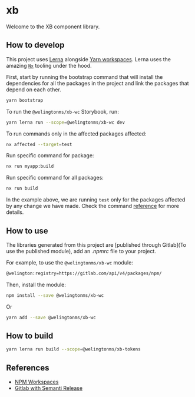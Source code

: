 # xb

Welcome to the XB component library.

## How to develop

This project uses [Lerna](https://lerna.js.org/) alongside [Yarn workspaces](https://classic.yarnpkg.com/lang/en/docs/workspaces/). Lerna uses the amazing [`Nx`](https://nx.dev/) tooling under the hood.

First, start by running the bootstrap command that will install the dependencies for all the packages in the project and link the packages that depend on each other.

```bash
yarn bootstrap
```

To run the `@welingtonms/xb-wc` Storybook, run:

```bash
yarn lerna run --scope=@welingtonms/xb-wc dev
```

To run commands only in the affected packages affected:

```bash
nx affected --target=test
```

Run specific command for package:

```bash
nx run myapp:build
```

Run specific command for all packages:

```bash
nx run build
```

In the example above, we are running `test` only for the packages affected by any change we have made. Check the command [reference](https://nx.dev/using-nx/affected) for more details.

## How to use

The libraries generated from this project are [published through Gitlab](To use the published module), add an _.npmrc_ file to your project.

For example, to use the `@welingtonms/xb-wc` module:

```bash
@welington:registry=https://gitlab.com/api/v4/packages/npm/
```

Then, install the module:

```bash
npm install --save @welingtonms/xb-wc
```

Or

```bash
yarn add --save @welingtonms/xb-wc
```

## How to build

```bash
yarn lerna run build --scope=@welingtonms/xb-tokens
```

## References

- [NPM Workspaces](https://docs.npmjs.com/cli/v8/using-npm/workspaces)
- [Gitlab with Semanti Release](https://docs.gitlab.com/ee/ci/examples/semantic-release.html)
